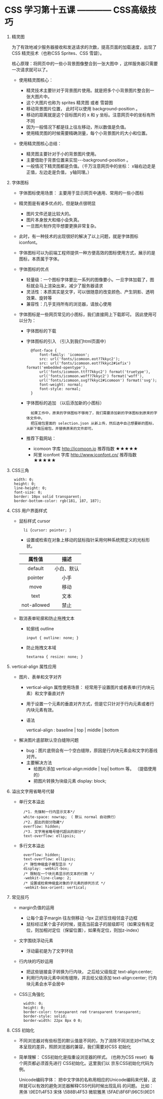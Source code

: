 # CSS 学习第十五课 ———— CSS高级技巧

1. 精灵图

    为了有效地减少服务器接收和发送请求的次数，提高页面的加载速度，出现了 CSS 精灵技术（也称CSS Sprites、CSS 雪碧）。

    核心原理：将网页中的一些小背景图像整合到一张大图中 ，这样服务器只需要一次请求就可以了。

    - 使用精灵图核心：
        - 精灵技术主要针对于背景图片使用。就是把多个小背景图片整合到一张大图片中。
        - 这个大图片也称为 sprites 精灵图 或者 雪碧图
        - 移动背景图片位置， 此时可以使用 background-position 。
        - 移动的距离就是这个目标图片的 x 和 y 坐标。注意网页中的坐标有所不同
        - 因为一般情况下都是往上往左移动，所以数值是负值。
        - 使用精灵图的时候需要精确测量，每个小背景图片的大小和位置。

    - 使用精灵图核心总结：
        - 精灵图主要针对于小的背景图片使用。
        - 主要借助于背景位置来实现---background-position 。
        - 一般情况下精灵图都是负值。（千万注意网页中的坐标： x轴右边走是正值，左边走是负值， y轴同理。）

2. 字体图标

    - 字体图标使用场景： 主要用于显示网页中通用、常用的一些小图标
    - 精灵图是有诸多优点的，但是缺点很明显
        - 图片文件还是比较大的。
        - 图片本身放大和缩小会失真。
        - 一旦图片制作完毕想要更换非常复杂。
    - 此时，有一种技术的出现很好的解决了以上问题，就是字体图标 iconfont。
    - 字体图标可以为前端工程师提供一种方便高效的图标使用方式，展示的是图标，本质属于字体。
    - 字体图标的优点
        - 轻量级：一个图标字体要比一系列的图像要小。一旦字体加载了，图标就会马上渲染出来，减少了服务器请求
        - 灵活性：本质其实是文字，可以很随意的改变颜色、产生阴影、透明效果、旋转等
        - 兼容性：几乎支持所有的浏览器，请放心使用

    - 字体图标是一些网页常见的小图标，我们直接网上下载即可。 因此使用可以分为：

        - 字体图标的下载
        - 字体图标的引入 （引入到我们html页面中）

                @font-face {
                    font-family: 'icomoon';
                    src: url('fonts/icomoon.eot?7kkyc2');
                    src: url('fonts/icomoon.eot?7kkyc2#iefix') format('embedded-opentype'),
                    url('fonts/icomoon.ttf?7kkyc2') format('truetype'),
                    url('fonts/icomoon.woff?7kkyc2') format('woff'),
                    url('fonts/icomoon.svg?7kkyc2#icomoon') format('svg');
                    font-weight: normal;
                    font-style: normal;
                }


        - 字体图标的追加 （以后添加新的小图标）

                如果工作中，原来的字体图标不够用了，我们需要添加新的字体图标到原来的字体文件中。
                把压缩包里面的 selection.json 从新上传，然后选中自己想要新的图标，从新下载压缩包，并替换原来的文件即可。

        - 推荐下载网站：
            - icomoon 字库 http://icomoon.io 推荐指数 ★★★★★
            - 阿里 iconfont 字库 http://www.iconfont.cn/ 推荐指数 ★★★★★

3. CSS三角

        width: 0;
        height: 0;
        line-height: 0;
        font-size: 0;
        border: 10px solid transparent;
        border-bottom-color: rgb(181, 187, 187);

4. CSS 用户界面样式

    - 鼠标样式 cursor

            li {cursor: pointer; }
        - 设置或检索在对象上移动的鼠标指针采用何种系统预定义的光标形状。

        |   属性值    |    描述    |
        | :---------: | :--------: |
        |   default   | 小白、默认 |
        |   pointer   |    小手    |
        |    move     |    移动    |
        |    text     |    文本    |
        | not-allowed |    禁止    |

    - 取消表单轮廓和防止拖拽文本
      - 轮廓线 outline

            input { outline: none; }

      - 防止拖拽文本域 

            textarea { resize: none; }

5. vertical-align 属性应用

    - 图片、表单和文字对齐
       - vertical-align 属性使用场景： 经常用于设置图片或者表单(行内块元素）和文字垂直对齐
       - 用于设置一个元素的垂直对齐方式，但是它只针对于行内元素或者行内块元素有效。
       - 语法

           vertical-align : baseline | top | middle | bottom 

    - 解决图片底部默认空白缝隙问题
      - bug：图片底侧会有一个空白缝隙，原因是行内块元素会和文字的基线对齐。
      - 主要解决方法
          - 给图片添加 vertical-align:middle | top| bottom 等。 （提倡使用的）
          - 把图片转换为块级元素 display: block;

6. 溢出文字用省略号代替

    - 单行文本溢出

            /*1. 先强制一行内显示文本*/
            white-space: nowrap; （ 默认 normal 自动换行）
            /*2. 超出的部分隐藏*/
            overflow: hidden;
            /*3. 文字用省略号替代超出的部分*/
            text-overflow: ellipsis;

    - 多行文本溢出

            overflow: hidden;
            text-overflow: ellipsis;
            /* 弹性伸缩盒子模型显示 */
            display: -webkit-box;
            /* 限制在一个块元素显示的文本的行数 */
            -webkit-line-clamp: 2;
            /* 设置或检索伸缩盒对象的子元素的排列方式 */
            -webkit-box-orient: vertical;

7. 常见技巧

    - margin负值的运用

        - 让每个盒子margin 往左侧移动 -1px 正好压住相邻盒子边框
        - 鼠标经过某个盒子的时候，提高当前盒子的层级即可（如果没有有定位，则加相对定位（保留位置），如果有定位，则加z-index）

    - 文字围绕浮动元素

        - 浮动最初是为了文字环绕

    - 行内块的巧妙运用

        - 把这些链接盒子转换为行内块， 之后给父级指定 text-align:center;
        - 利用行内块元素中间有缝隙，并且给父级添加 text-align:center; 行内块元素会水平会居中

    - CSS三角强化

            width: 0;
            height: 0;
            border-color: transparent red transparent transparent;
            border-style: solid;
            border-width: 22px 8px 0 0;

8. CSS 初始化

    - 不同浏览器对有些标签的默认值是不同的，为了消除不同浏览对HTML文本呈现的差异，照顾浏览器的兼容，我们需要对CSS 初始化
    - 简单理解： CSS初始化是指重设浏览器的样式。 (也称为CSS reset）每个网页都必须首先进行 CSS初始化。这里我们以 京东CSS初始化代码为例。

        Unicode编码字体：
        把中文字体的名称用相应的Unicode编码来代替，这样就可以有效的避免浏览器解释CSS代码时候出现乱码
        的问题。
        比如：
        黑体 \9ED1\4F53
        宋体 \5B8B\4F53
        微软雅黑 \5FAE\8F6F\96C5\9ED1
